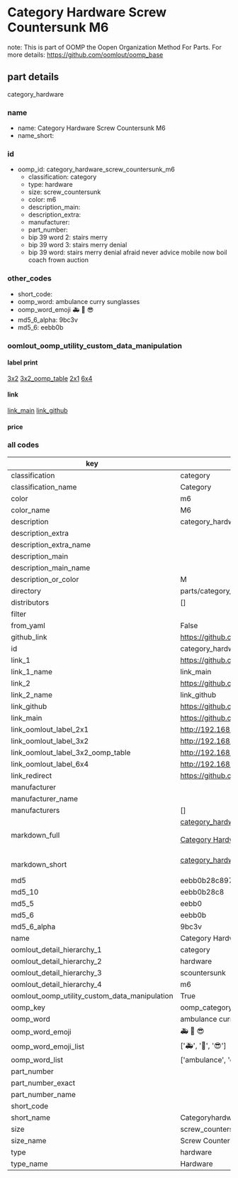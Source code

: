 # Category Hardware Screw Countersunk M6  

note: This is part of OOMP the Oopen Organization Method For Parts. For more details: https://github.com/oomlout/oomp_base

##  part details
  



category_hardware



### name
* name: Category Hardware Screw Countersunk M6
* name_short: 
### id
* oomp_id: category_hardware_screw_countersunk_m6
  * classification: category
  * type: hardware
  * size: screw_countersunk
  * color: m6
  * description_main: 
  * description_extra: 
  * manufacturer: 
  * part_number: 
  * bip 39 word 2: stairs merry
  * bip 39 word 3: stairs merry denial
  * bip 39 word: stairs merry denial afraid never advice mobile now boil coach frown auction

### other_codes
* short_code: 
* oomp_word: ambulance curry sunglasses
* oomp_word_emoji :ambulance: :curry: :sunglasses:
* md5_6_alpha: 9bc3v
* md5_6: eebb0b






### oomlout_oomp_utility_custom_data_manipulation
#### label print
[3x2](http://192.168.1.245:1112/?label=oomp%209bc3v)
[3x2_oomp_table](http://192.168.1.108:1112/?label=oomp%209bc3v)
[2x1](http://192.168.1.242:1112/?label=oomp%209bc3v)
[6x4](http://192.168.1.55:1112/?label=oomp%209bc3v)    

#### link

[link_main](https://github.com/oomlout/oomlout_oomp_version_1_messy/tree/main/parts/category_hardware_screw_countersunk_m6) [link_github](https://github.com/oomlout/oomlout_oomp_version_1_messy/tree/main/parts/category_hardware_screw_countersunk_m6)                             

#### price







### all codes 
| key | value |  
| --- | --- |  
| classification | category |  
| classification_name | Category |  
| color | m6 |  
| color_name | M6 |  
| description | category_hardware |  
| description_extra |  |  
| description_extra_name |  |  
| description_main |  |  
| description_main_name |  |  
| description_or_color | M  |  
| directory | parts/category_hardware_screw_countersunk_m6 |  
| distributors | [] |  
| filter |  |  
| from_yaml | False |  
| github_link | https://github.com/oomlout/oomlout_oomp_part_src/tree/main/parts/category_hardware_screw_countersunk_m6 |  
| id | category_hardware_screw_countersunk_m6 |  
| link_1 | https://github.com/oomlout/oomlout_oomp_version_1_messy/tree/main/parts/category_hardware_screw_countersunk_m6 |  
| link_1_name | link_main |  
| link_2 | https://github.com/oomlout/oomlout_oomp_version_1_messy/tree/main/parts/category_hardware_screw_countersunk_m6 |  
| link_2_name | link_github |  
| link_github | https://github.com/oomlout/oomlout_oomp_version_1_messy/tree/main/parts/category_hardware_screw_countersunk_m6 |  
| link_main | https://github.com/oomlout/oomlout_oomp_version_1_messy/tree/main/parts/category_hardware_screw_countersunk_m6 |  
| link_oomlout_label_2x1 | http://192.168.1.242:1112/?label=oomp%209bc3v |  
| link_oomlout_label_3x2 | http://192.168.1.245:1112/?label=oomp%209bc3v |  
| link_oomlout_label_3x2_oomp_table | http://192.168.1.108:1112/?label=oomp%209bc3v |  
| link_oomlout_label_6x4 | http://192.168.1.55:1112/?label=oomp%209bc3v |  
| link_redirect | https://github.com/oomlout/oomlout_oomp_version_1_messy/tree/main/parts/category_hardware_screw_countersunk_m6 |  
| manufacturer |  |  
| manufacturer_name |  |  
| manufacturers | [] |  
| markdown_full | [category_hardware_screw_countersunk_m6](none)<br>[](none)<br>[Category Hardware Screw Countersunk M6](none)<br><br> |  
| markdown_short | [category_hardware_screw_countersunk_m6](none)<br><br> |  
| md5 | eebb0b28c89731cc104a804874e2eea2 |  
| md5_10 | eebb0b28c8 |  
| md5_5 | eebb0 |  
| md5_6 | eebb0b |  
| md5_6_alpha | 9bc3v |  
| name | Category Hardware Screw Countersunk M6 |  
| oomlout_detail_hierarchy_1 | category |  
| oomlout_detail_hierarchy_2 | hardware |  
| oomlout_detail_hierarchy_3 | scountersunk |  
| oomlout_detail_hierarchy_4 | m6 |  
| oomlout_oomp_utility_custom_data_manipulation | True |  
| oomp_key | oomp_category_hardware_screw_countersunk_m6 |  
| oomp_word | ambulance curry sunglasses |  
| oomp_word_emoji | :ambulance: :curry: :sunglasses: |  
| oomp_word_emoji_list | [':ambulance:', ':curry:', ':sunglasses:'] |  
| oomp_word_list | ['ambulance', 'curry', 'sunglasses'] |  
| part_number |  |  
| part_number_exact |  |  
| part_number_name |  |  
| short_code |  |  
| short_name | Categoryhardware |  
| size | screw_countersunk |  
| size_name | Screw Countersunk |  
| type | hardware |  
| type_name | Hardware |  
